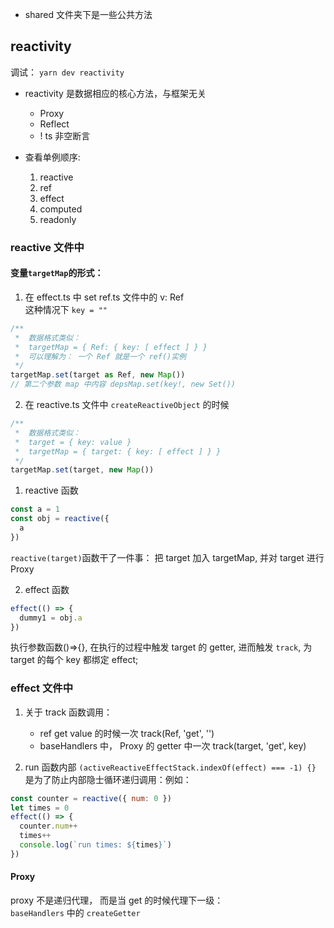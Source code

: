 - shared 文件夹下是一些公共方法

## reactivity

调试： `yarn dev reactivity`

- reactivity 是数据相应的核心方法，与框架无关

  - Proxy
  - Reflect
  - ! ts 非空断言

- 查看单例顺序:
  1. reactive
  2. ref
  3. effect
  4. computed
  5. readonly

### reactive 文件中

#### 变量`targetMap`的形式：

1. 在 effect.ts 中 set ref.ts 文件中的 v: Ref  
   这种情况下 `key = ""`

```js
/**
 *  数据格式类似：
 *  targetMap = { Ref: { key: [ effect ] } }
 *  可以理解为： 一个 Ref 就是一个 ref()实例
 */
targetMap.set(target as Ref, new Map())
// 第二个参数 map 中内容 depsMap.set(key!, new Set())
```

2. 在 reactive.ts 文件中 `createReactiveObject` 的时候

```js
/**
 *  数据格式类似：
 *  target = { key: value }
 *  targetMap = { target: { key: [ effect ] } }
 */
targetMap.set(target, new Map())
```

1. reactive 函数

```js
const a = 1
const obj = reactive({
  a
})
```

`reactive(target)`函数干了一件事： 把 target 加入 targetMap, 并对 target 进行 Proxy

2. effect 函数

```js
effect(() => {
  dummy1 = obj.a
})
```

执行参数函数()=>{}, 在执行的过程中触发 target 的 getter, 进而触发 `track`, 为 target 的每个 key 都绑定 effect;

### effect 文件中

1. 关于 track 函数调用：

   - ref get value 的时候一次 track(Ref, 'get', '')
   - baseHandlers 中， Proxy 的 getter 中一次 track(target, 'get', key)

2. run 函数内部 `(activeReactiveEffectStack.indexOf(effect) === -1) {}` 是为了防止内部隐士循环递归调用：例如：

```js
const counter = reactive({ num: 0 })
let times = 0
effect(() => {
  counter.num++
  times++
  console.log(`run times: ${times}`)
})
```

#### Proxy

proxy 不是递归代理， 而是当 get 的时候代理下一级：  
`baseHandlers` 中的 `createGetter`
